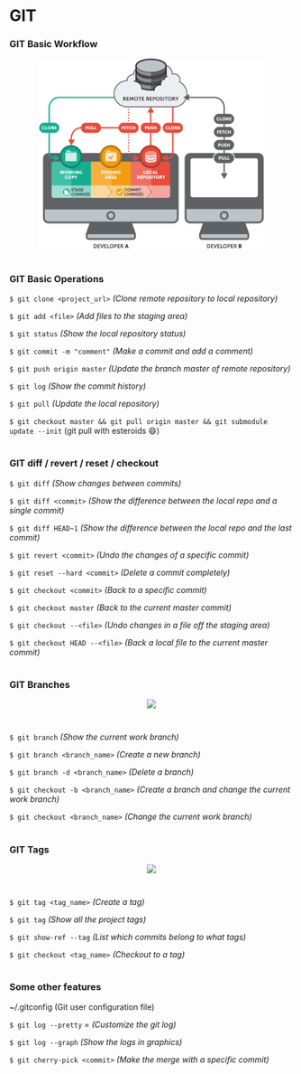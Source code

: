 # GIT

### GIT Basic Workflow

<p align="center"><img src="images/basic-remote-workflow.png" width="400px" ></p>

#

### GIT Basic Operations

```$ git clone <project_url>``` *(Clone remote repository to local repository)*

```$ git add <file>``` *(Add files to the staging area)*

```$ git status``` *(Show the local repository status)*

```$ git commit -m "comment"``` *(Make a commit and add a comment)*

```$ git push origin master``` *(Update the branch master of remote repository)*

```$ git log``` *(Show the commit history)*

```$ git pull``` *(Update the local repository)*

```$ git checkout master && git pull origin master && git submodule update --init``` (git pull with esteroids :smile:)

#

### GIT diff / revert / reset / checkout

```$ git diff``` *(Show changes between commits)*

```$ git diff <commit>``` *(Show the difference between the local repo and a single commit)*

```$ git diff HEAD~1``` *(Show the difference between the local repo and the last commit)*

```$ git revert <commit>``` *(Undo the changes of a specific commit)*

```$ git reset --hard <commit>``` *(Delete a commit completely)*

```$ git checkout <commit>``` *(Back to a specific commit)*

```$ git checkout master``` *(Back to the current master commit)*

```$ git checkout --<file>``` *(Undo changes in a file off the staging area)*

```$ git checkout HEAD --<file>``` *(Back a local file to the current master commit)*

#

### GIT Branches

<p align="center"><img src="images/gitflow.png" width="400px" ></p>

#

```$ git branch``` *(Show the current work branch)*

```$ git branch <branch_name>``` *(Create a new branch)*

```$ git branch -d <branch_name>``` *(Delete a branch)*

```$ git checkout -b <branch_name>``` *(Create a branch and change the current work branch)*

```$ git checkout <branch_name>``` *(Change the current work branch)*

#

### GIT Tags

<p align="center"><img src="images/gittag.png" width="400px" ></p>

#

```$ git tag <tag_name>``` *(Create a tag)*

```$ git tag``` *(Show all the project tags)*

```$ git show-ref --tag``` *(List which commits belong to what tags)*

```$ git checkout <tag_name>``` *(Checkout to a tag)*

#

### Some other features

~/.gitconfig (Git user configuration file)

```$ git log --pretty``` = *(Customize the git log)*

```$ git log --graph``` *(Show the logs in graphics)*

```$ git cherry-pick <commit>``` *(Make the merge with a specific commit)*
